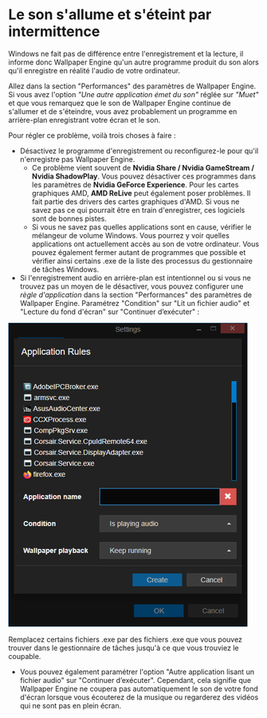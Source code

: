 # Le son s'allume et s'éteint par intermittence

Windows ne fait pas de différence entre l'enregistrement et la lecture, il informe donc Wallpaper Engine qu'un autre programme produit du son alors qu'il enregistre en réalité l'audio de votre ordinateur.

Allez dans la section "Performances" des paramètres de Wallpaper Engine. Si vous avez l'option *"Une autre application émet du son"* réglée sur *"Muet"* et que vous remarquez que le son de Wallpaper Engine continue de s'allumer et de s'éteindre, vous avez probablement un programme en arrière-plan enregistrant votre écran et le son.

Pour régler ce problème, voilà trois choses à faire :

* Désactivez le programme d'enregistrement ou reconfigurez-le pour qu'il n'enregistre pas Wallpaper Engine.
    * Ce problème vient souvent de **Nvidia Share / Nvidia GameStream / Nvidia ShadowPlay**. Vous pouvez désactiver ces programmes dans les paramètres de **Nvidia GeForce Experience**. Pour les cartes graphiques AMD, **AMD ReLive** peut également poser problèmes. Il fait partie des drivers des cartes graphiques d'AMD. Si vous ne savez pas ce qui pourrait être en train d'enregistrer, ces logiciels sont de bonnes pistes.
    * Si vous ne savez pas quelles applications sont en cause, vérifier le mélangeur de volume Windows. Vous pourrez y voir quelles applications ont actuellement accès au son de votre ordinateur. Vous pouvez également fermer autant de programmes que possible et vérifier ainsi certains .exe de la liste des processus du gestionnaire de tâches Windows.
* Si l'enregistrement audio en arrière-plan est intentionnel ou si vous ne trouvez pas un moyen de le désactiver, vous pouvez configurer une *règle d'application* dans la section "Performances" des paramètres de Wallpaper Engine. Paramétrez "Condition" sur "Lit un fichier audio" et "Lecture du fond d'écran" sur "Continuer d’exécuter" :

![Les règles de l'application se trouvent dans la section "Performances" des paramètres de Wallpaper Engine](./applicationrule.png)

Remplacez certains fichiers .exe par des fichiers .exe que vous pouvez trouver dans le gestionnaire de tâches jusqu'à ce que vous trouviez le coupable.

* Vous pouvez également paramétrer l'option "Autre application lisant un fichier audio" sur "Continuer d’exécuter". Cependant, cela signifie que Wallpaper Engine ne coupera pas automatiquement le son de votre fond d'écran lorsque vous écouterez de la musique ou regarderez des vidéos qui ne sont pas en plein écran.
